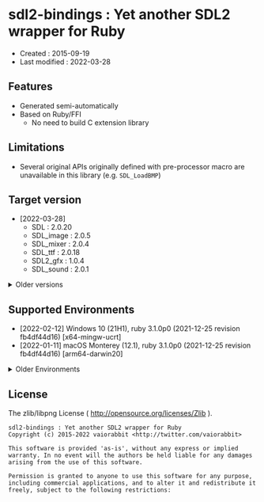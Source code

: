 <!-- -*- mode:markdown; coding:utf-8; -*- -->

# sdl2-bindings : Yet another SDL2 wrapper for Ruby #

*   Created : 2015-09-19
*   Last modified : 2022-03-28

## Features ##

*   Generated semi-automatically
*   Based on Ruby/FFI
    *   No need to build C extension library

## Limitations ##

*   Several original APIs originally defined with pre-processor macro are unavailable in this library (e.g. `SDL_LoadBMP`)

## Target version ##

*   [2022-03-28]
    *   SDL : 2.0.20
    *   SDL_image : 2.0.5
    *   SDL_mixer : 2.0.4
    *   SDL_ttf : 2.0.18
    *   SDL2_gfx : 1.0.4
    *   SDL_sound : 2.0.1

<details>
<summary>Older versions</summary>

*   [2015-09-19] SDL 2.0.3
*   [2016-04-03] SDL 2.0.4
*   [2019-08-31] SDL 2.0.10
*   [2020-03-22] SDL 2.0.12
*   [2020-12-27] SDL 2.0.14
*   [2021-08-12] SDL 2.0.16
*   [2021-12-02] SDL 2.0.18

</details>

## Supported Environments ##

*   [2022-02-12] Windows 10 (21H1), ruby 3.1.0p0 (2021-12-25 revision fb4df44d16) [x64-mingw-ucrt]
*   [2022-01-11] macOS Monterey (12.1), ruby 3.1.0p0 (2021-12-25 revision fb4df44d16) [arm64-darwin20]

<details>
<summary>Older Environments</summary>

*   [2021-12-02] macOS Big Sur (11.6), ruby 3.0.2p107 (2021-07-07 revision 0db68f0233) [arm64-darwin20]
*   [2021-08-12] macOS Big Sur (11.5), ruby 3.0.1p64 (2021-04-05 revision 0fb782ee38) [arm64-darwin20]
*   [2020-12-27] macOS Big Sur (11.0.1), ruby 3.0.0p0 (2020-12-25 revision 95aff21468) [arm64-darwin20]
*   [2016-04-03] Mac OS X 10.11.4, ruby 2.3.0p0 (2015-12-25 revision 53290) [x86_64-darwin15]
*   [2015-09-19] Mac OS X 10.10.5, ruby 2.2.3p173 (2015-08-18 revision 51636) [x86_64-darwin14]

</details>

## License ##

The zlib/libpng License ( http://opensource.org/licenses/Zlib ).

    sdl2-bindings : Yet another SDL2 wrapper for Ruby
    Copyright (c) 2015-2022 vaiorabbit <http://twitter.com/vaiorabbit>

    This software is provided 'as-is', without any express or implied
    warranty. In no event will the authors be held liable for any damages
    arising from the use of this software.

    Permission is granted to anyone to use this software for any purpose,
    including commercial applications, and to alter it and redistribute it
    freely, subject to the following restrictions:
